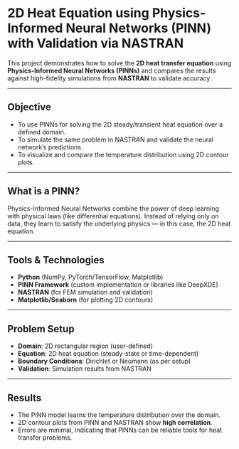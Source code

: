 # 2D Heat Equation using Physics-Informed Neural Networks (PINN) with Validation via NASTRAN

This project demonstrates how to solve the **2D heat transfer equation** using **Physics-Informed Neural Networks (PINNs)** and compares the results against high-fidelity simulations from **NASTRAN** to validate accuracy.

---

##  Objective

- To use PINNs for solving the 2D steady/transient heat equation over a defined domain.
- To simulate the same problem in NASTRAN and validate the neural network’s predictions.
- To visualize and compare the temperature distribution using 2D contour plots.

---

##  What is a PINN?

Physics-Informed Neural Networks combine the power of deep learning with physical laws (like differential equations). Instead of relying only on data, they learn to satisfy the underlying physics — in this case, the 2D heat equation.

---

## Tools & Technologies

- **Python** (NumPy, PyTorch/TensorFlow, Matplotlib)
- **PINN Framework** (custom implementation or libraries like DeepXDE)
- **NASTRAN** (for FEM simulation and validation)
- **Matplotlib/Seaborn** (for plotting 2D contours)

---

##  Problem Setup

- **Domain**: 2D rectangular region (user-defined)
- **Equation**: 2D heat equation (steady-state or time-dependent)
- **Boundary Conditions**: Dirichlet or Neumann (as per setup)
- **Validation**: Simulation results from NASTRAN

---

##  Results

- The PINN model learns the temperature distribution over the domain.
- 2D contour plots from PINN and NASTRAN show **high correlation**.
- Errors are minimal, indicating that PINNs can be reliable tools for heat transfer problems.





